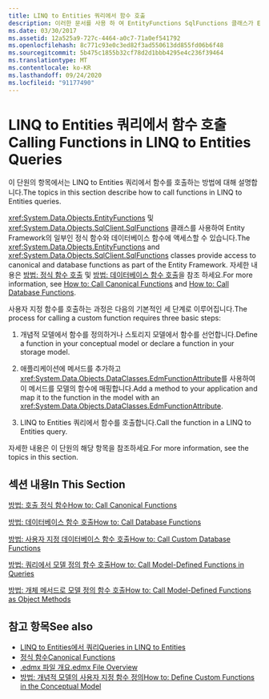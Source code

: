 ```yaml
---
title: LINQ to Entities 쿼리에서 함수 호출
description: 이러한 문서를 사용 하 여 EntityFunctions SqlFunctions 클래스가 Entity Framework의 일부로 정식 함수와 데이터베이스 함수에 액세스를 제공 하는 방법을 확인할 수 있습니다.
ms.date: 03/30/2017
ms.assetid: 12a525a9-727c-4464-a0c7-71a0ef541792
ms.openlocfilehash: 8c771c93e0c3ed82f3ad550613dd855fd06b6f48
ms.sourcegitcommit: 5b475c1855b32cf78d2d1bbb4295e4c236f39464
ms.translationtype: MT
ms.contentlocale: ko-KR
ms.lasthandoff: 09/24/2020
ms.locfileid: "91177490"
---
```

# <a name="calling-functions-in-linq-to-entities-queries"></a><span data-ttu-id="c6af0-103">LINQ to Entities 쿼리에서 함수 호출</span><span class="sxs-lookup"><span data-stu-id="c6af0-103">Calling Functions in LINQ to Entities Queries</span></span>

<span data-ttu-id="c6af0-104">이 단원의 항목에서는 LINQ to Entities 쿼리에서 함수를 호출하는 방법에 대해 설명합니다.</span><span class="sxs-lookup"><span data-stu-id="c6af0-104">The topics in this section describe how to call functions in LINQ to Entities queries.</span></span>  
  
 <span data-ttu-id="c6af0-105"><xref:System.Data.Objects.EntityFunctions> 및 <xref:System.Data.Objects.SqlClient.SqlFunctions> 클래스를 사용하여 Entity Framework의 일부인 정식 함수와 데이터베이스 함수에 액세스할 수 있습니다.</span><span class="sxs-lookup"><span data-stu-id="c6af0-105">The <xref:System.Data.Objects.EntityFunctions> and <xref:System.Data.Objects.SqlClient.SqlFunctions> classes provide access to canonical and database functions as part of the Entity Framework.</span></span> <span data-ttu-id="c6af0-106">자세한 내용은 [방법: 정식 함수 호출](how-to-call-canonical-functions.md) 및 [방법: 데이터베이스 함수 호출](how-to-call-database-functions.md)을 참조 하세요.</span><span class="sxs-lookup"><span data-stu-id="c6af0-106">For more information, see [How to: Call Canonical Functions](how-to-call-canonical-functions.md) and [How to: Call Database Functions](how-to-call-database-functions.md).</span></span>  
  
 <span data-ttu-id="c6af0-107">사용자 지정 함수를 호출하는 과정은 다음의 기본적인 세 단계로 이루어집니다.</span><span class="sxs-lookup"><span data-stu-id="c6af0-107">The process for calling a custom function requires three basic steps:</span></span>  
  
1. <span data-ttu-id="c6af0-108">개념적 모델에서 함수를 정의하거나 스토리지 모델에서 함수를 선언합니다.</span><span class="sxs-lookup"><span data-stu-id="c6af0-108">Define a function in your conceptual model or declare a function in your storage model.</span></span>  
  
2. <span data-ttu-id="c6af0-109">애플리케이션에 메서드를 추가하고 <xref:System.Data.Objects.DataClasses.EdmFunctionAttribute>를 사용하여 이 메서드를 모델의 함수에 매핑합니다.</span><span class="sxs-lookup"><span data-stu-id="c6af0-109">Add a method to your application and map it to the function in the model with an <xref:System.Data.Objects.DataClasses.EdmFunctionAttribute>.</span></span>  
  
3. <span data-ttu-id="c6af0-110">LINQ to Entities 쿼리에서 함수를 호출합니다.</span><span class="sxs-lookup"><span data-stu-id="c6af0-110">Call the function in a LINQ to Entities query.</span></span>  
  
 <span data-ttu-id="c6af0-111">자세한 내용은 이 단원의 해당 항목을 참조하세요.</span><span class="sxs-lookup"><span data-stu-id="c6af0-111">For more information, see the topics in this section.</span></span>  
  
## <a name="in-this-section"></a><span data-ttu-id="c6af0-112">섹션 내용</span><span class="sxs-lookup"><span data-stu-id="c6af0-112">In This Section</span></span>  

 [<span data-ttu-id="c6af0-113">방법: 호출 정식 함수</span><span class="sxs-lookup"><span data-stu-id="c6af0-113">How to: Call Canonical Functions</span></span>](how-to-call-canonical-functions.md)  
  
 [<span data-ttu-id="c6af0-114">방법: 데이터베이스 함수 호출</span><span class="sxs-lookup"><span data-stu-id="c6af0-114">How to: Call Database Functions</span></span>](how-to-call-database-functions.md)  
  
 [<span data-ttu-id="c6af0-115">방법: 사용자 지정 데이터베이스 함수 호출</span><span class="sxs-lookup"><span data-stu-id="c6af0-115">How to: Call Custom Database Functions</span></span>](how-to-call-custom-database-functions.md)  
  
 [<span data-ttu-id="c6af0-116">방법: 쿼리에서 모델 정의 함수 호출</span><span class="sxs-lookup"><span data-stu-id="c6af0-116">How to: Call Model-Defined Functions in Queries</span></span>](how-to-call-model-defined-functions-in-queries.md)  
  
 [<span data-ttu-id="c6af0-117">방법: 개체 메서드로 모델 정의 함수 호출</span><span class="sxs-lookup"><span data-stu-id="c6af0-117">How to: Call Model-Defined Functions as Object Methods</span></span>](how-to-call-model-defined-functions-as-object-methods.md)  
  
## <a name="see-also"></a><span data-ttu-id="c6af0-118">참고 항목</span><span class="sxs-lookup"><span data-stu-id="c6af0-118">See also</span></span>

- [<span data-ttu-id="c6af0-119">LINQ to Entities에서 쿼리</span><span class="sxs-lookup"><span data-stu-id="c6af0-119">Queries in LINQ to Entities</span></span>](queries-in-linq-to-entities.md)
- [<span data-ttu-id="c6af0-120">정식 함수</span><span class="sxs-lookup"><span data-stu-id="c6af0-120">Canonical Functions</span></span>](canonical-functions.md)
- <span data-ttu-id="c6af0-121">[.edmx 파일 개요](/previous-versions/dotnet/netframework-4.0/cc982042(v=vs.100))</span><span class="sxs-lookup"><span data-stu-id="c6af0-121">[.edmx File Overview](/previous-versions/dotnet/netframework-4.0/cc982042(v=vs.100))</span></span>
- <span data-ttu-id="c6af0-122">[방법: 개념적 모델의 사용자 지정 함수 정의](/previous-versions/dotnet/netframework-4.0/dd456812(v=vs.100))</span><span class="sxs-lookup"><span data-stu-id="c6af0-122">[How to: Define Custom Functions in the Conceptual Model](/previous-versions/dotnet/netframework-4.0/dd456812(v=vs.100))</span></span>
